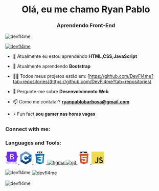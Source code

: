 <h1 align="center">Olá, eu me chamo Ryan Pablo</h1>
<h3 align="center">Aprendendo Front-End</h3>

<p align="left"> <img src="https://komarev.com/ghpvc/?username=devfl4me&label=Profile%20views&color=0e75b6&style=flat" alt="devfl4me" /> </p>

<p align="left"> <a href="https://github.com/ryo-ma/github-profile-trophy"><img src="https://github-profile-trophy.vercel.app/?username=devfl4me" alt="devfl4me" /></a> </p>

- 🔭 Atualmente eu estou aprendendo **HTML,CSS,JavaScript**

- 🌱 Atualmente aprendendo **Bootstrap**

- 👨‍💻 Todos meus projetos estão em: [https://github.com/DevFl4me?tab=repositories](https://github.com/DevFl4me?tab=repositories)

- 💬 Pergunte-me sobre **Desenvolvimento Web**

- 📫 Como me contatar? **ryanpablobarbosa@gmail.com**

- ⚡ Fun fact **sou gamer nas horas vagas**

<h3 align="left">Connect with me:</h3>
<p align="left">
</p>

<h3 align="left">Languages and Tools:</h3>
<p align="left"> <a href="https://getbootstrap.com" target="_blank" rel="noreferrer"> <img src="https://raw.githubusercontent.com/devicons/devicon/master/icons/bootstrap/bootstrap-plain-wordmark.svg" alt="bootstrap" width="40" height="40"/> </a> <a href="https://www.w3schools.com/cpp/" target="_blank" rel="noreferrer"> <img src="https://raw.githubusercontent.com/devicons/devicon/master/icons/cplusplus/cplusplus-original.svg" alt="cplusplus" width="40" height="40"/> </a> <a href="https://www.w3schools.com/css/" target="_blank" rel="noreferrer"> <img src="https://raw.githubusercontent.com/devicons/devicon/master/icons/css3/css3-original-wordmark.svg" alt="css3" width="40" height="40"/> </a> <a href="https://www.figma.com/" target="_blank" rel="noreferrer"> <img src="https://www.vectorlogo.zone/logos/figma/figma-icon.svg" alt="figma" width="40" height="40"/> </a> <a href="https://git-scm.com/" target="_blank" rel="noreferrer"> <img src="https://www.vectorlogo.zone/logos/git-scm/git-scm-icon.svg" alt="git" width="40" height="40"/> </a> <a href="https://www.w3.org/html/" target="_blank" rel="noreferrer"> <img src="https://raw.githubusercontent.com/devicons/devicon/master/icons/html5/html5-original-wordmark.svg" alt="html5" width="40" height="40"/> </a> <a href="https://developer.mozilla.org/en-US/docs/Web/JavaScript" target="_blank" rel="noreferrer"> <img src="https://raw.githubusercontent.com/devicons/devicon/master/icons/javascript/javascript-original.svg" alt="javascript" width="40" height="40"/> </a> </p>

<p><img align="left" src="https://github-readme-stats.vercel.app/api/top-langs?username=devfl4me&show_icons=true&locale=en&layout=compact" alt="devfl4me" /></p>

<p>&nbsp;<img align="center" src="https://github-readme-stats.vercel.app/api?username=devfl4me&show_icons=true&locale=en" alt="devfl4me" /></p>

<p><img align="center" src="https://github-readme-streak-stats.herokuapp.com/?user=devfl4me&" alt="devfl4me" /></p>

